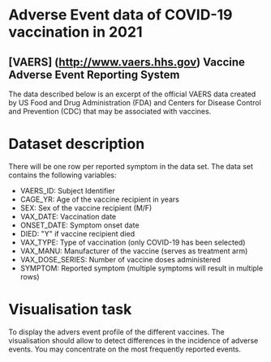 # Adverse Event data of COVID-19 vaccination in 2021
## [VAERS] (http://www.vaers.hhs.gov) Vaccine Adverse Event Reporting System
The data described below is an excerpt of the official VAERS data created by US Food and Drug Administration (FDA) and Centers for Disease Control and Prevention (CDC) that may be associated with vaccines.
# Dataset description 
There will be one row per reported symptom in the data set. The data set contains the following variables:
* VAERS_ID: Subject Identifier
* CAGE_YR: Age of the vaccine recipient in years
* SEX: Sex of the vaccine recipient (M/F)
* VAX_DATE: Vaccination date
* ONSET_DATE: Symptom onset date
* DIED: "Y" if vaccine recipient died
* VAX_TYPE: Type of vaccination (only COVID-19 has been selected)
* VAX_MANU: Manufacturer of the vaccine (serves as treatment arm)
* VAX_DOSE_SERIES: Number of vaccine doses administered
* SYMPTOM: Reported symptom (multiple symptoms will result in multiple rows)
# Visualisation task
To display the advers event profile of the different vaccines. The visualisation should allow to detect differences in the incidence of adverse events. You may concentrate on the most frequently reported events.
